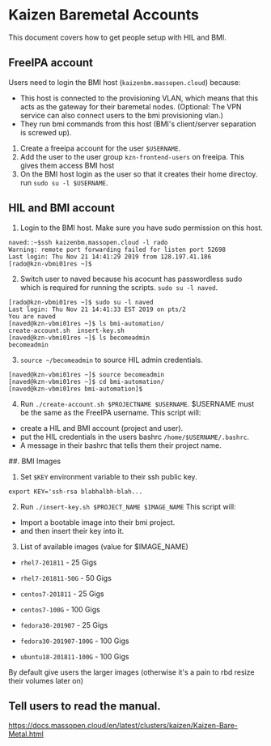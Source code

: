 # Kaizen Baremetal Accounts

This document covers how to get people setup with HIL and BMI.

## FreeIPA account

Users need to login the BMI host (`kaizenbm.massopen.cloud`) because:
* This host is connected to the provisioning VLAN, which means that this acts as the gateway for their baremetal nodes. (Optional: The VPN service can also connect users to the bmi provisioning vlan.)
* They run bmi commands from this host (BMI's client/server separation is screwed up).

1. Create a freeipa account for the user `$USERNAME`.
2. Add the user to the user group `kzn-frontend-users` on freeipa. This gives them access BMI host
3. On the BMI host login as the user so that it creates their home directoy. run `sudo su -l $USERNAME`.

## HIL and BMI account

1. Login to the BMI host. Make sure you have sudo permission on this host.

```
naved::~$ssh kaizenbm.massopen.cloud -l rado
Warning: remote port forwarding failed for listen port 52698
Last login: Thu Nov 21 14:41:29 2019 from 128.197.41.186
[rado@kzn-vbmi01res ~]$
```

2. Switch user to naved because his acocunt has passwordless sudo which is required for running the scripts. `sudo su -l naved`.
```
[rado@kzn-vbmi01res ~]$ sudo su -l naved
Last login: Thu Nov 21 14:41:33 EST 2019 on pts/2
You are naved
[naved@kzn-vbmi01res ~]$ ls bmi-automation/
create-account.sh  insert-key.sh
[naved@kzn-vbmi01res ~]$ ls becomeadmin
becomeadmin
```

3. `source ~/becomeadmin` to source HIL admin credentials.
```
[naved@kzn-vbmi01res ~]$ source becomeadmin
[naved@kzn-vbmi01res ~]$ cd bmi-automation/
[naved@kzn-vbmi01res bmi-automation]$
```

4. Run `./create-account.sh $PROJECTNAME $USERNAME`. $USERNAME must be the same as the FreeIPA username.
This script will:
* create a HIL and BMI account (project and user).
* put the HIL credentials in the users bashrc `/home/$USERNAME/.bashrc`.
* A message in their bashrc that tells them their project name.

##. BMI Images

1. Set `$KEY` environment variable to their ssh public key.
```
export KEY='ssh-rsa blabhalbh-blah...
```

2. Run `./insert-key.sh $PROJECT_NAME $IMAGE_NAME`
This script will:
* Import a bootable image into their bmi project.
* and then insert their key into it.

3. List of available images (value for $IMAGE_NAME)

* `rhel7-201811` - 25 Gigs
* `rhel7-201811-50G` - 50 Gigs

* `centos7-201811` - 25 Gigs
* `centos7-100G` - 100 Gigs

* `fedora30-201907` - 25 Gigs
* `fedora30-201907-100G` - 100 Gigs

* `ubuntu18-201811-100G` - 100 Gigs

By default give users the larger images (otherwise it's a pain to rbd resize their volumes later on)

## Tell users to read the manual.

https://docs.massopen.cloud/en/latest/clusters/kaizen/Kaizen-Bare-Metal.html